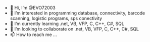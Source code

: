 - 👋 Hi, I’m @EVO72003
- 👀 I’m interested in programming database, connectivity, barcode scanning, logistic programs, sps conectivity
- 🌱 I’m currently learning .net, VB, VFP, C, C++, C#, SQL
- 💞️ I’m looking to collaborate on .net, VB, VFP, C, C++, C#, SQL
- 📫 How to reach me ...

<!---
EVO72003/EVO72003 is a ✨ special ✨ repository because its `README.md` (this file) appears on your GitHub profile.
You can click the Preview link to take a look at your changes.
--->
